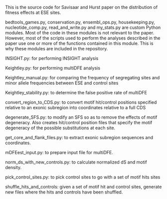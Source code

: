 This is the source code for Savisaar and Hurst paper on the distribution of fitness effects at ESE sites.

bedtools_games.py, conservation.py, ensembl_ops.py, housekeeping.py, nucleotide_comp.py, 
read_and_write.py and my_stats.py are custom Python modules. Most of the code in these modules is not relevant to the paper.
However, most of the scripts used to perform the analyses described in the paper use one or more of the functions contained in this module.
This is why these modules are included in the repository.

INSIGHT.py: for performing INSIGHT analysis

Keightley.py: for performing multiDFE analysis

Keightley_manual.py: for comparing the frequency of segregating sites and minor allele frequencies between ESE and control sites

Keightley_stability.py: to determine the false positive rate of multiDFE

convert_region_to_CDS.py: to convert motif hit/control positions specified relative to an exonic subregion into coordinates relative to a full CDS

degenerate_SFS.py: to modify an SFS so as to remove the effects of motif degeneracy. Also creates hit/control position files that specify the motif degeneracy of the possible substitutions at each site.

get_core_and_flank_files.py: to extract exonic subregion sequences and coordinates.

mDFEest_input.py: to prepare input file for multiDFE.

norm_ds_with_new_controls.py: to calculate normalized dS and motif density.

pick_control_sites.py: to pick control sites to go with a set of motif hits sites

shuffle_hits_and_controls: given a set of motif hit and control sites, generate new files where the hits and controls have been shuffled.

